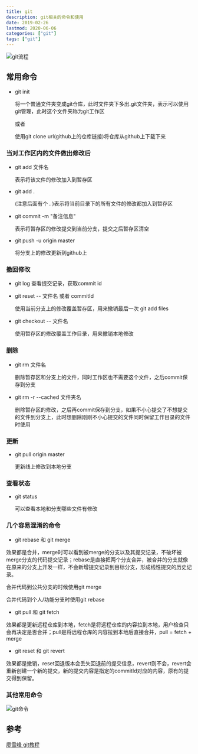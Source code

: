 ```yaml
---
title: git
description: git相关的命令和使用
date: 2019-02-26
lastmod: 2020-06-06
categories: ["git"]
tags: ["git"]
---
```


![git流程](https://github.com/Nixum/Java-Note/raw/master/picture/git_flow.jpg)

## 常用命令

* git init

  将一个普通文件夹变成git仓库，此时文件夹下多出.git文件夹，表示可以使用git管理，此时这个文件夹称为git工作区
  
  或者
  
  使用git clone url(github上的仓库链接)将仓库从github上下载下来

### 当对工作区内的文件做出修改后
* git add 文件名

  表示将该文件的修改加入到暂存区

* git add . 

  (注意后面有个 . )表示将当前目录下的所有文件的修改都加入到暂存区

* git commit -m "备注信息"

  表示将暂存区的修改提交到当前分支，提交之后暂存区清空

* git push -u origin master

  将分支上的修改更新到github上

### 撤回修改
* git log 查看提交记录，获取commit id

* git reset -- 文件名 或者 commitId

  使用当前分支上的修改覆盖暂存区，用来撤销最后一次 git add files

* git checkout -- 文件名

  使用暂存区的修改覆盖工作目录，用来撤销本地修改

### 删除
* git rm 文件名

  删除暂存区和分支上的文件，同时工作区也不需要这个文件，之后commit保存到分支

* git rm -r --cached 文件夹名

  删除暂存区的修改，之后再commit保存到分支，如果不小心提交了不想提交的文件到分支上，此时想删除刚刚不小心提交的文件同时保留工作目录的文件时使用

### 更新

* git pull origin master

  更新线上修改到本地分支

### 查看状态
* git status

  可以查看本地和分支哪些文件有修改

### 几个容易混淆的命令

* git rebase 和 git merge

效果都是合并，merge时可以看到被merge的分支以及其提交记录，不破坏被merge分支的代码提交记录；rebase是直接把两个分支合并，被合并的分支就像在原来的分支上开发一样，不会新增提交记录到目标分支，形成线性提交的历史记录。

合并代码到公共分支的时候使用git merge

合并代码到个人/功能分支时使用git rebase

* git pull 和 git fetch

效果都是更新远程仓库到本地，fetch是将远程仓库的内容拉到本地，用户检查只会再决定是否合并；pull是将远程仓库的内容拉到本地后直接合并，pull = fetch + merge

* git reset 和 git revert

效果都是撤销，reset回退版本会丢失回退前的提交信息，revert则不会，revert会重新创建一个新的提交，新的提交内容是指定的commitId对应的内容，原有的提交得到保留。

### 其他常用命令  

![git命令](https://github.com/Nixum/Java-Note/raw/master/picture/git_command.png)

## 参考

[廖雪峰 git教程](https://www.liaoxuefeng.com/wiki/0013739516305929606dd18361248578c67b8067c8c017b000 "")
